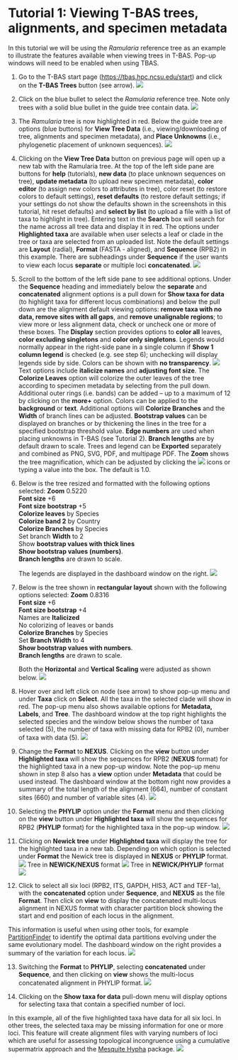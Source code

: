 # Tutorial 1: Viewing T-BAS trees, alignments, and specimen metadata
In this tutorial we will be using the *Ramularia* reference tree as an example to illustrate the features available when viewing trees in T-BAS. Pop-up windows will need to be enabled when using TBAS.

1. Go to the T-BAS start page (https://tbas.hpc.ncsu.edu/start) and click on the **T-BAS Trees** button (see arrow).
![](images/tbas-tutorial1/Tutorial1.1.png)

2. Click on the blue bullet to select the *Ramularia* reference tree.  Note only trees with a solid blue bullet in the guide tree contain data.
![](images/tbas-tutorial1/Tutorial1.2.png)

3. The *Ramularia* tree is now highlighted in red.  Below the guide tree are options (blue buttons) for **View Tree Data** (i.e., viewing/downloading of tree, alignments and specimen metadata), and **Place Unknowns** (i.e., phylogenetic placement of unknown sequences).
![](images/tbas-tutorial1/Tutorial1.3.png)

4. Clicking on the **View Tree Data** button on previous page will open up a new tab with the Ramularia tree. At the top of the left side pane are buttons for **help** (tutorials), **new data** (to place unknown sequences on tree), **update metadata** (to upload new specimen metadata), **color editor** (to assign new colors to attributes in tree), color reset (to restore colors to default settings), **reset defaults** (to restore default settings; if your settings do not show the defaults shown in the screenshots in this tutorial, hit reset defaults) and **select by list** (to upload a file with a list of taxa to highlight in tree). Entering text in the **Search** box will search for the name across all tree data and display it in red.  The options under **Highlighted taxa** are available when user selects a leaf or clade in the tree or taxa are selected from an uploaded list.  Note the default settings are **Layout** (radial), **Format** (FASTA - aligned), and **Sequence** (RPB2) in this example.  There are subheadings under **Sequence** if the user wants to view each locus **separate** or multiple loci **concatenated**.
![](images/tbas-tutorial1/Tutorial1.4.png)

5. Scroll to the bottom of the left side pane to see additional options. Under the **Sequence** heading and immediately below the **separate** and **concatenated** alignment options is a pull down for **Show taxa for data** (to highlight taxa for different locus combinations) and below the pull down are the alignment default viewing options: **remove taxa with no data, remove sites with all gaps**, and **remove unalignable regions**; to view more or less alignment data, check or uncheck one or more of these boxes. The **Display** section provides options to **color all** leaves, **color excluding singletons** and **color only singletons**. Legends would normally appear in the right-side pane in a single column if **Show 1 column legend** is checked (e.g. see step 6); unchecking will display legends side by side. Colors can be shown with **no transparency**.
![](images/tbas-tutorial1/Tutorial1.5.png)
Text options include **italicize names** and **adjusting font size**. The **Colorize Leaves** option will colorize the outer leaves of the tree according to specimen metadata by selecting from the pull down.  Additional outer rings (i.e. bands) can be added – up to a maximum of 12 by clicking on the **more+** option. Colors can be applied to the **background** or **text**. Additional options will **Colorize Branches** and the **Width** of branch lines can be adjusted. **Bootstrap values** can be displayed on branches or by thickening the lines in the tree for a specified bootstrap threshold value. **Edge numbers** are used when placing unknowns in T-BAS (see Tutorial 2). **Branch lengths** are by default drawn to scale. Trees and legend can be **Exported** separately and combined as PNG, SVG, PDF, and multipage PDF. The **Zoom** shows the tree magnification, which can be adjusted by clicking the ![](images/tbas-tutorial1/magnifier.jpg) icons or typing a value into the box. The default is 1.0.

6. Below is the tree resized and formatted with the following options selected: 
   **Zoom** 0.5220  
   **Font size** +6  
   **Font size bootstrap** +5  
   **Colorize leaves** by Species  
   **Colorize band 2** by Country  
   **Colorize Branches** by Species  
   Set branch **Width** to 2  
   Show **bootstrap values with thick lines**  
   **Show bootstrap values (numbers)**.  
   **Branch lengths** are drawn to scale.  

   The legends are displayed in the dashboard window on the right.
![](images/tbas-tutorial1/Tutorial1.6.png)

7. Below is the tree shown in **rectangular layout** shown with the following options selected: 
   **Zoom** 0.8316  
   **Font size** +6  
   **Font size bootstrap** +4  
   Names are **Italicized**  
   No colorizing of leaves or bands  
   **Colorize Branches** by Species  
   Set **Branch Width** to 4  
   **Show bootstrap values with numbers**.  
   **Branch lengths** are drawn to scale.  
   
   Both the **Horizontal** and **Vertical Scaling** were adjusted as shown below.
![](images/tbas-tutorial1/Tutorial1.7.png)

8. Hover over and left click on node (see arrow) to show pop-up menu and under **Taxa** click on **Select**.  All the taxa in the selected clade will show in red. The pop-up menu also shows available options for **Metadata, Labels**, and **Tree**. The dashboard window at the top right highlights the selected species and the window below shows the number of taxa selected (5), the number of taxa with missing data for RPB2 (0), number of taxa with data (5).
![](images/tbas-tutorial1/Tutorial1.8.png)

9. Change the **Format** to **NEXUS**. Clicking on the **view** button under **Highlighted taxa** will show the sequences for RPB2 (**NEXUS** format) for the highlighted taxa in a new pop-up window. Note the pop-up menu shown in step 8 also has a **view** option under **Metadata** that could be used instead. The dashboard window at the bottom right now provides a summary of the total length of the alignment (664), number of constant sites (660) and number of variable sites (4).
![](images/tbas-tutorial1/Tutorial1.9.png)

10. Selecting the **PHYLIP** option under the **Format** menu and then clicking on the **view** button under **Highlighted taxa** will show the sequences for RPB2 (**PHYLIP** format) for the highlighted taxa in the pop-up window.
![](images/tbas-tutorial1/Tutorial1.10.png)

11. Clicking on **Newick tree** under **Highlighted taxa** will display the tree for the highlighted taxa in a new tab.  Depending on which option is selected under **Format** the Newick tree is displayed in **NEXUS** or **PHYLIP** format.
![](images/tbas-tutorial1/Tutorial1.11.1.png)
Tree in **NEWICK/NEXUS** format
![](images/tbas-tutorial1/Tutorial1.11.2.png)
Tree in **NEWICK/PHYLIP** format
![](images/tbas-tutorial1/Tutorial1.11.3.png)

12. Click to select all six loci (RPB2, ITS, GAPDH, HIS3, ACT and TEF-1a), with the **concatenated** option under **Sequence**, and **NEXUS** as the file **Format**. Then click on **view** to display the concatenated multi-locus alignment in NEXUS format with character partition block showing the start and end position of each locus in the alignment. 

This information is useful when using other tools, for example [PartitionFinder](http://www.robertlanfear.com/partitionfinder/) to identify the optimal data partitions evolving under the same evolutionary model. The dashboard window on the right provides a summary of the variation for each locus.
![](images/tbas-tutorial1/Tutorial1.12.png)

13. Switching the **Format** to **PHYLIP**, selecting **concatenated** under **Sequence**, and then clicking on **view** shows the multi-locus concatenated alignment in PHYLIP format.
![](images/tbas-tutorial1/Tutorial1.13.png)

14. Clicking on the **Show taxa for data** pull-down menu will display options for selecting taxa that contain a specified number of loci.  

In this example, all of the five highlighted taxa have data for all six loci.  In other trees, the selected taxa may be missing information for one or more loci. This feature will create alignment files with varying numbers of loci which are useful for assessing topological incongruence using a cumulative supermatrix approach and the [Mesquite Hypha](http://mesquiteproject.org/packages/hypha/manual/index.html) package.
![](images/tbas-tutorial1/Tutorial1.14.png)
